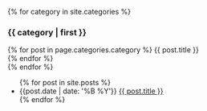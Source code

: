 
{% for category in site.categories %}
    <h3>{{ category | first }}</h3>
    {% for post in page.categories.category %}
      {{ post.title }}<br>
    {% endfor %}            
{% endfor %}


<ul>
  {% for post in site.posts %}
    <li>
      <span>{{post.date | date: '%B %Y'}}</span>
      <a href="{{ post.url }}">{{ post.title }}</a>
    </li>
  {% endfor %}
</ul>

